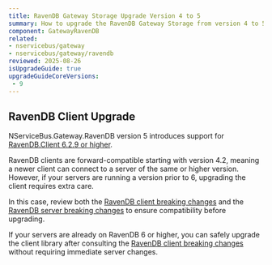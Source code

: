 ```yaml
---
title: RavenDB Gateway Storage Upgrade Version 4 to 5
summary: How to upgrade the RavenDB Gateway Storage from version 4 to 5.
component: GatewayRavenDB
related:
- nservicebus/gateway
- nservicebus/gateway/ravendb
reviewed: 2025-08-26
isUpgradeGuide: true
upgradeGuideCoreVersions:
 - 9
---
```


## RavenDB Client Upgrade

NServiceBus.Gateway.RavenDB version 5 introduces support for [RavenDB.Client 6.2.9 or higher](https://www.nuget.org/packages/RavenDB.Client).

RavenDB clients are forward-compatible starting with version 4.2, meaning a newer client can connect to a server of the same or higher version. However, if your servers are running a version prior to 6, upgrading the client requires extra care.

In this case, review both the [RavenDB client breaking changes](https://docs.ravendb.net/6.0/migration/client-api/client-breaking-changes/) and the [RavenDB server breaking changes](https://docs.ravendb.net/6.0/migration/server/server-breaking-changes/) to ensure compatibility before upgrading.

If your servers are already on RavenDB 6 or higher, you can safely upgrade the client library after consulting the [RavenDB client breaking changes](https://docs.ravendb.net/6.0/migration/client-api/client-breaking-changes/) without requiring immediate server changes.